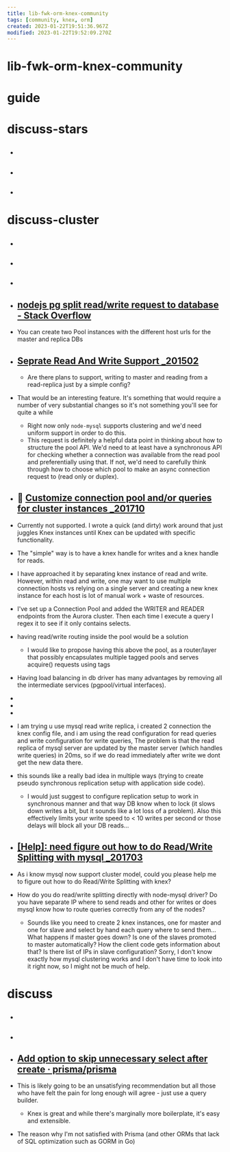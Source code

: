 ```yaml
---
title: lib-fwk-orm-knex-community
tags: [community, knex, orm]
created: 2023-01-22T19:51:36.967Z
modified: 2023-01-22T19:52:09.270Z
---
```


# lib-fwk-orm-knex-community

# guide

# discuss-stars
- ## 

- ## 

- ## 
# discuss-cluster
- ## 

- ## 

- ## 

- ## [nodejs pg split read/write request to database - Stack Overflow](https://stackoverflow.com/questions/70980495/nodejs-pg-split-read-write-request-to-database)
- You can create two Pool instances with the different host urls for the master and replica DBs 

- ## [Seprate Read And Write Support _201502](https://github.com/knex/knex/issues/703)
  - Are there plans to support, writing to master and reading from a read-replica just by a simple config?

- That would be an interesting feature. It's something that would require a number of very substantial changes so it's not something you'll see for quite a while
  - Right now only `node-mysql` supports clustering and we'd need uniform support in order to do this.
  - This request is definitely a helpful data point in thinking about how to structure the pool API. We'd need to at least have a synchronous API for checking whether a connection was available from the read pool and preferentially using that. If not, we'd need to carefully think through how to choose which pool to make an async connection request to (read only or duplex).

- ## 🤔 [Customize connection pool and/or queries for cluster instances _201710](https://github.com/knex/knex/issues/2253)

- Currently not supported. I wrote a quick (and dirty) work around that just juggles Knex instances until Knex can be updated with specific functionality.

- The "simple" way is to have a knex handle for writes and a knex handle for reads.

- I have approached it by separating knex instance of read and write. However, within read and write, one may want to use multiple connection hosts vs relying on a single server and creating a new knex instance for each host is lot of manual work + waste of resources.

- I've set up a Connection Pool and added the WRITER and READER endpoints from the Aurora cluster. Then each time I execute a query I regex it to see if it only contains selects.

- having read/write routing inside the pool would be a solution
  - I would like to propose having this above the pool, as a router/layer that possibly encapsulates multiple tagged pools and serves acquire() requests using tags

- Having load balancing in db driver has many advantages by removing all the intermediate services (pgpool/virtual interfaces). 

- 
- 
- 

- I am trying u use mysql read write replica, i created 2 connection the knex config file, and i am using the read configuration for read queries and write configuration for write queries, 
The problem is that the read replica of mysql server are updated by the master server (which handles write queries) in 20ms, so if we do read immediately after write we dont get the new data there.
- this sounds like a really bad idea in multiple ways (trying to create pseudo synchronous replication setup with application side code).
  - I would just suggest to configure replication setup to work in synchronous manner and that way DB know when to lock (it slows down writes a bit, but it sounds like a lot loss of a problem). Also this effectively limits your write speed to < 10 writes per second or those delays will block all your DB reads...

- ## [[Help]: need figure out how to do Read/Write Splitting with mysql _201703](https://github.com/knex/knex/issues/1951)
- As i know mysql now support cluster model, could you please help me to figure out how to do Read/Write Splitting with knex?

- How do you do read/write splitting directly with node-mysql driver? Do you have separate IP where to send reads and other for writes or does mysql know how to route queries correctly from any of the nodes?
  - Sounds like you need to create 2 knex instances, one for master and one for slave and select by hand each query where to send them... What happens if master goes down? Is one of the slaves promoted to master automatically? How the client code gets information about that? Is there list of IPs in slave configuration? Sorry, I don't know exactly how mysql clustering works and I don't have time to look into it right now, so I might not be much of help.
# discuss
- ## 

- ## 

- ## [Add option to skip unnecessary select after create · prisma/prisma](https://github.com/prisma/prisma/issues/4246)
- This is likely going to be an unsatisfying recommendation but all those who have felt the pain for long enough will agree - just use a query builder. 
  - Knex is great and while there's marginally more boilerplate, it's easy and extensible.

- The reason why I'm not satisfied with Prisma (and other ORMs that lack of SQL optimization such as GORM in Go)
